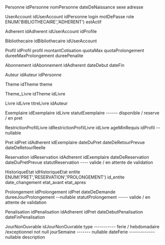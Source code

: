 Personne
idPersonne
nomPersonne
dateDeNaissance
sexe
adresse

UserAccount
idUserAccount
idPersonne
login
motDePasse role ENUM('BIBLIOTHECAIRE','ADHERENT')
estActif

Adherent
idAdherent
idUserAccount
idProfile

Bibliothecaire
idBibliothecaire
idUserAccount

Profil
idProfil
profil
montantCotisation
quotaMax
quotaProlongement
dureeMaxProlongement
dureePenalite

Abonnement
idAbonnement
idAdherent
dateDebut
dateFin

Auteur
idAuteur
idPersonne

Theme
idTheme
theme 

Theme_Livre 
idTheme
idLivre

Livre
idLivre
titreLivre
idAuteur

Exemplaire
idExemplaire
idLivre
statutExemplaire ------ disponible / reserve / en pret

RestrictionProfilLivre
idRestrictionProfilLivre
idLivre
ageMinRequis
idProfil -- nullable

Pret
idPret
idAdherent
idExemplaire
dateDuPret
dateDeRetourPrevue
dateDeRetourReelle


Reservation
idReservation 
idAdherent
idExemplaire
dateDeReservation
dateDuPretPrevue
statutReservation ---- valide / en attente de validation

HistoriqueEtat
idHistoriqueEtat
entite ENUM('PRET','RESERVATION','PROLONGEMENT')
id_entite
date_changement
etat_avant
etat_apres


Prolongement
idProlongement
idPret
dateDeDemande
dureeJourProlongement --nullable
statutProlongement ----- valide / en attente de validation


Penalisation
idPenalisation
idAdherent
idPret
dateDebutPenalisation
dateFinPenalisation


JourNonOuvrable
idJourNonOuvrable
type ----------- ferie / hebdomadaire /exceptionnel not null
jourSemaine ------- nullable
dateFerie ------------- nullable
description










